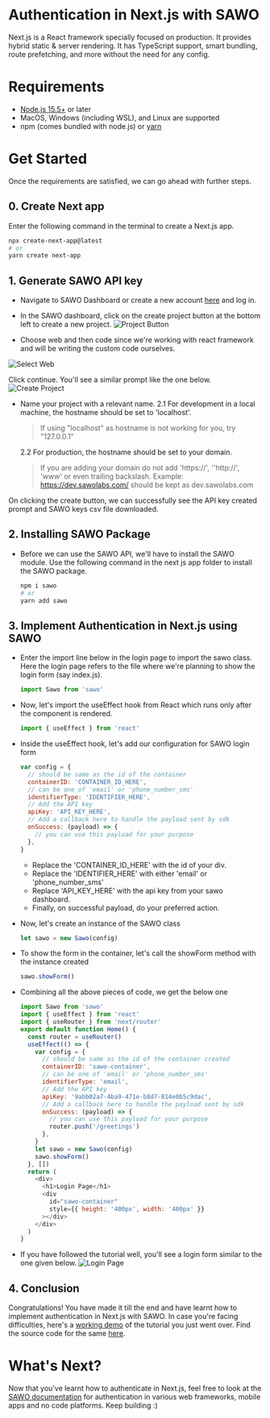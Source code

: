 # Authentication in Next.js with SAWO

Next.js is a React framework specially focused on production. It provides hybrid static & server rendering. It has TypeScript support, smart bundling, route prefetching, and more without the need for any config.

# Requirements

- [Node.js 15.5+](https://nodejs.org/en/) or later
- MacOS, Windows (including WSL), and Linux are supported
- npm (comes bundled with node.js) or [yarn](https://yarnpkg.com/getting-started/install)

# Get Started

Once the requirements are satisfied, we can go ahead with further steps.

## 0. Create Next app

Enter the following command in the terminal to create a Next.js app.

```sh
npx create-next-app@latest
# or
yarn create next-app
```

## 1. Generate SAWO API key

- Navigate to SAWO Dashboard or create a new account [here](https://dev.sawolabs.com/) and log in.

- In the SAWO dashboard, click on the create project button at the bottom left to create a new project.
  ![Project Button](img/create-button.png)

- Choose web and then code since we're working with react framework and will be writing the custom code ourselves.

![Select Web](img/select-web.png)

Click continue. You'll see a similar prompt like the one below.
![Create Project](img/create-project.png)

- Name your project with a relevant name.
  2.1 For development in a local machine, the hostname should be set to 'localhost'.

  > If using "localhost" as hostname is not working for you, try "127.0.0.1"

  2.2 For production, the hostname should be set to your domain.

  > If you are adding your domain do not add 'https://', ''http://', 'www' or even trailing backslash. Example: https://dev.sawolabs.com/ should be kept as dev.sawolabs.com

On clicking the create button, we can successfully see the API key created prompt and SAWO keys csv file downloaded.

## 2. Installing SAWO Package

- Before we can use the SAWO API, we'll have to install the SAWO module. Use the following command in the next js app folder to install the SAWO package.

  ```sh
  npm i sawo
  # or
  yarn add sawo
  ```

## 3. Implement Authentication in Next.js using SAWO

- Enter the import line below in the login page to import the sawo class. Here the login page refers to the file where we're planning to show the login form (say index.js).

  ```js
  import Sawo from 'sawo'
  ```

- Now, let's import the useEffect hook from React which runs only after the component is rendered.
  ```js
  import { useEffect } from 'react'
  ```
- Inside the useEffect hook, let's add our configuration for SAWO login form

  ```js
  var config = {
    // should be same as the id of the container
    containerID: 'CONTAINER_ID_HERE',
    // can be one of 'email' or 'phone_number_sms'
    identifierType: 'IDENTIFIER_HERE',
    // Add the API key
    apiKey: 'API_KEY_HERE',
    // Add a callback here to handle the payload sent by sdk
    onSuccess: (payload) => {
      // you can use this payload for your purpose
    },
  }
  ```

  - Replace the 'CONTAINER_ID_HERE' with the id of your div.
  - Replace the 'IDENTIFIER_HERE' with either 'email' or 'phone_number_sms'
  - Replace 'API_KEY_HERE' with the api key from your sawo dashboard.
  - Finally, on successful payload, do your preferred action.

- Now, let's create an instance of the SAWO class

  ```js
  let sawo = new Sawo(config)
  ```

- To show the form in the container, let's call the showForm method with the instance created

  ```js
  sawo.showForm()
  ```

- Combining all the above pieces of code, we get the below one

  ```js
  import Sawo from 'sawo'
  import { useEffect } from 'react'
  import { useRouter } from 'next/router'
  export default function Home() {
    const router = useRouter()
    useEffect(() => {
      var config = {
        // should be same as the id of the container created
        containerID: 'sawo-container',
        // can be one of 'email' or 'phone_number_sms'
        identifierType: 'email',
        // Add the API key
        apiKey: '9abb02a7-4ba9-471e-b8d7-814e0b5c9dac',
        // Add a callback here to handle the payload sent by sdk
        onSuccess: (payload) => {
          // you can use this payload for your purpose
          router.push('/greetings')
        },
      }
      let sawo = new Sawo(config)
      sawo.showForm()
    }, [])
    return (
      <div>
        <h1>Login Page</h1>
        <div
          id="sawo-container"
          style={{ height: '400px', width: '400px' }}
        ></div>
      </div>
    )
  }
  ```

- If you have followed the tutorial well, you'll see a login form similar to the one given below.
  ![Login Page](img/login-page.png)

## 4. Conclusion

Congratulations! You have made it till the end and have learnt how to implement authentication in Next.js with SAWO. In case you're facing difficulties, here's a [working demo](https://youtu.be/) of the tutorial you just went over. Find the source code for the same [here](https://github.com/irsayvid/nextjsauth).

# What's Next?

Now that you've learnt how to authenticate in Next.js, feel free to look at the [SAWO documentation](https://docs.sawolabs.com/sawo/) for authentication in various web frameworks, mobile apps and no code platforms. Keep building :)
